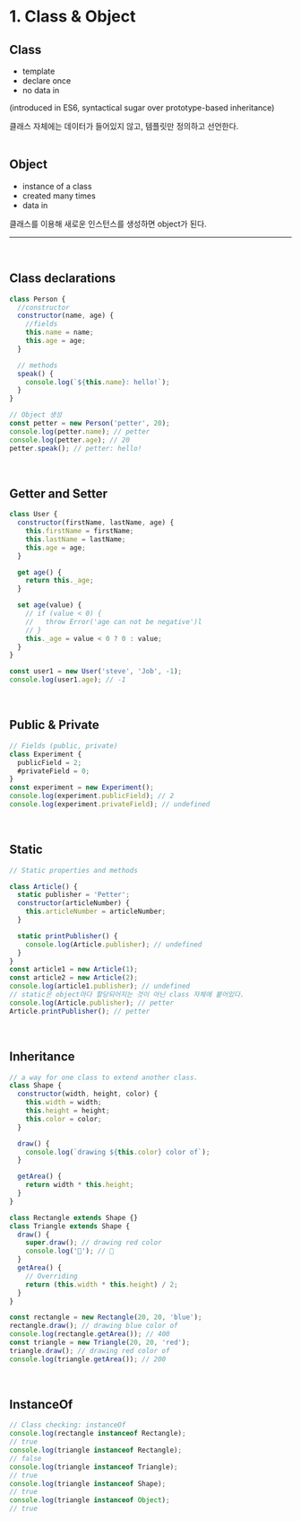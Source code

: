 # 1. Class & Object

## Class

- template
- declare once
- no data in

(introduced in ES6, syntactical sugar over prototype-based inheritance)

클래스 자체에는 데이터가 들어있지 않고, 템플릿만 정의하고 선언한다.
<br><br>

## Object

- instance of a class
- created many times
- data in

클래스를 이용해 새로운 인스턴스를 생성하면 object가 된다.

---

<br>

## Class declarations

```javascript
class Person {
  //constructor
  constructor(name, age) {
    //fields
    this.name = name;
    this.age = age;
  }

  // methods
  speak() {
    console.log(`${this.name}: hello!`);
  }
}

// Object 생성
const petter = new Person('petter', 20);
console.log(petter.name); // petter
console.log(petter.age); // 20
petter.speak(); // petter: hello!
```

<br>

## Getter and Setter

```javascript
class User {
  constructor(firstName, lastName, age) {
    this.firstName = firstName;
    this.lastName = lastName;
    this.age = age;
  }

  get age() {
    return this._age;
  }

  set age(value) {
    // if (value < 0) {
    //   throw Error('age can not be negative')l
    // }
    this._age = value < 0 ? 0 : value;
  }
}

const user1 = new User('steve', 'Job', -1);
console.log(user1.age); // -1
```

<br>

## Public & Private

```javascript
// Fields (public, private)
class Experiment {
  publicField = 2;
  #privateField = 0;
}
const experiment = new Experiment();
console.log(experiment.publicField); // 2
console.log(experiment.privateField); // undefined
```

<br>

## Static

```javascript
// Static properties and methods

class Article() {
  static publisher = 'Petter';
  constructor(articleNumber) {
    this.articleNumber = articleNumber;
  }

  static printPublisher() {
    console.log(Article.publisher); // undefined
  }
}
const article1 = new Article(1);
const article2 = new Article(2);
console.log(article1.publisher); // undefined
// static은 object마다 할당되어지는 것이 아닌 class 자체에 붙어있다.
console.log(Article.publisher); // petter
Article.printPublisher(); // petter
```

<br>

## Inheritance

```javascript
// a way for one class to extend another class.
class Shape {
  constructor(width, height, color) {
    this.width = width;
    this.height = height;
    this.color = color;
  }

  draw() {
    console.log(`drawing ${this.color} color of`);
  }

  getArea() {
    return width * this.height;
  }
}

class Rectangle extends Shape {}
class Triangle extends Shape {
  draw() {
    super.draw(); // drawing red color
    console.log('🔺'); // 🔺
  }
  getArea() {
    // Overriding
    return (this.width * this.height) / 2;
  }
}

const rectangle = new Rectangle(20, 20, 'blue');
rectangle.draw(); // drawing blue color of
console.log(rectangle.getArea()); // 400
const triangle = new Triangle(20, 20, 'red');
triangle.draw(); // drawing red color of
console.log(triangle.getArea()); // 200
```

<br>

## InstanceOf

```javascript
// Class checking: instanceOf
console.log(rectangle instanceof Rectangle);
// true
console.log(triangle instanceof Rectangle);
// false
console.log(triangle instanceof Triangle);
// true
console.log(triangle instanceof Shape);
// true
console.log(triangle instanceof Object);
// true
```
